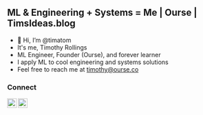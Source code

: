 ## ML & Engineering + Systems = Me | Ourse | TimsIdeas.blog

- 👋 Hi, I’m @timatom
- It's me, Timothy Rollings
- ML Engineer, Founder (Ourse), and forever learner
- I apply ML to cool engineering and systems solutions
- Feel free to reach me at timothy@ourse.co

### Connect

<img align="left" alt="timatom | LinkedIn" width="22px" src="https://cdn.jsdelivr.net/npm/simple-icons@v3/icons/linkedin.svg" />
<img align="left" alt="timatom | Medium" width="22px" src="https://cdn.jsdelivr.net/npm/simple-icons@v3/icons/medium.svg" />
